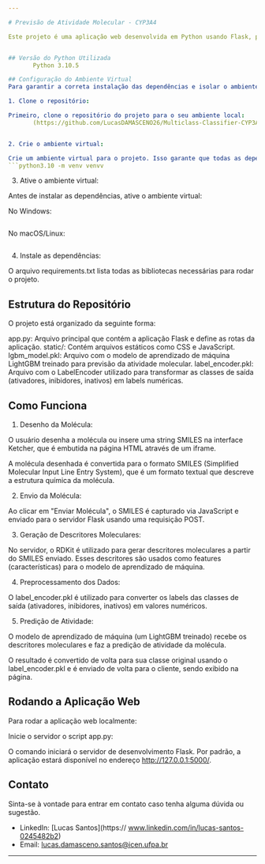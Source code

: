 ```yaml
---

# Previsão de Atividade Molecular - CYP3A4

Este projeto é uma aplicação web desenvolvida em Python usando Flask, projetada para prever a atividade molecular de compostos em relação à enzima CYP3A4. A aplicação permite que o usuário desenhe moléculas ou insira a estrutura molecular em formato SMILES, utilizando o EPAM Ketcher, e obtenha uma previsão de atividade baseada em um modelo de aprendizado de máquina previamente treinado.


## Versão do Python Utilizada
       Python 3.10.5

## Configuração do Ambiente Virtual
Para garantir a correta instalação das dependências e isolar o ambiente de desenvolvimento, siga os passos abaixo:

1. Clone o repositório:

Primeiro, clone o repositório do projeto para o seu ambiente local:
       (https://github.com/LucasDAMASCENO26/Multiclass-Classifier-CYP3A4)


2. Crie o ambiente virtual:

Crie um ambiente virtual para o projeto. Isso garante que todas as dependências sejam instaladas em um ambiente separado:
```python3.10 -m venv venvv
```

3. Ative o ambiente virtual:

Antes de instalar as dependências, ative o ambiente virtual:

  No Windows:
  ```venv\Scripts\activate
```

  No macOS/Linux:
  ```source venv/bin/activate 
```

4. Instale as dependências:

O arquivo requirements.txt lista todas as bibliotecas necessárias para rodar o projeto.



## Estrutura do Repositório
O projeto está organizado da seguinte forma:

  app.py: Arquivo principal que contém a aplicação Flask e define as rotas da aplicação.
  static/: Contém arquivos estáticos como CSS e JavaScript.
  lgbm_model.pkl: Arquivo com o modelo de aprendizado de máquina LightGBM treinado para previsão da atividade molecular.
  label_encoder.pkl: Arquivo com o LabelEncoder utilizado para transformar as classes de saída (ativadores, inibidores, inativos) em labels numéricas.

## Como Funciona

1. Desenho da Molécula:

  O usuário desenha a molécula ou insere uma string SMILES na interface Ketcher, que é embutida na página HTML através de um iframe.

  A molécula desenhada é convertida para o formato SMILES (Simplified Molecular Input Line Entry System), que é um formato textual que descreve a estrutura química da molécula.

2. Envio da Molécula:

Ao clicar em "Enviar Molécula", o SMILES é capturado via JavaScript e enviado para o servidor Flask usando uma requisição POST.

3. Geração de Descritores Moleculares:

  No servidor, o RDKit é utilizado para gerar descritores moleculares a partir do SMILES enviado. Esses descritores são usados como features (características) para o modelo de aprendizado de máquina.

4. Preprocessamento dos Dados:

  O label_encoder.pkl é utilizado para converter os labels das classes de saída (ativadores, inibidores, inativos) em valores numéricos.

5. Predição de Atividade:

  O modelo de aprendizado de máquina (um LightGBM treinado) recebe os descritores moleculares e faz a predição de atividade da molécula.

  O resultado é convertido de volta para sua classe original usando o label_encoder.pkl e é enviado de volta para o cliente, sendo exibido na página.

## Rodando a Aplicação Web

Para rodar a aplicação web localmente:

  Inicie o servidor o script app.py:

O comando iniciará o servidor de desenvolvimento Flask. Por padrão, a aplicação estará disponível no endereço 
http://127.0.0.1:5000/.


## Contato

Sinta-se à vontade para entrar em contato caso tenha alguma dúvida ou sugestão.

- LinkedIn: [Lucas Santos](https:// www.linkedin.com/in/lucas-santos-0245482b2)
- Email: lucas.damasceno.santos@icen.ufpa.br


---
```

